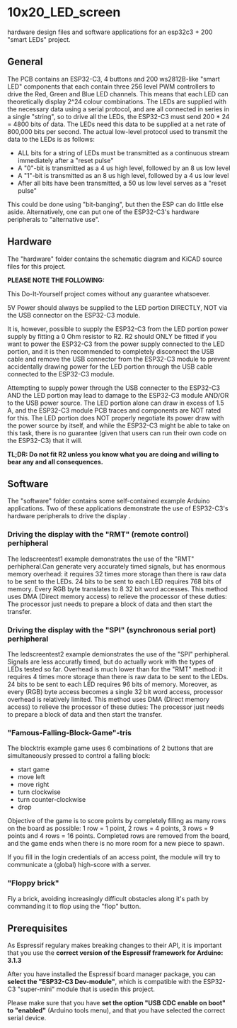 # 10x20_LED_screen
hardware design files and software applications for an esp32c3 + 200 "smart LEDs"  project.

## General

The PCB contains an ESP32-C3, 4 buttons and 200 ws2812B-like "smart LED" components that each contain three 256 level PWM controllers to drive the Red, Green and Blue LED channels. This means that each LED can theoretically display 2^24 colour combinations. The LEDs are supplied with the necessary data using a serial protocol, and are all connected in series in a single "string", so to drive all the LEDs, the ESP32-C3 must send 200 * 24 = 4800 bits of data. The LEDs need this data to be supplied at a net rate of 800,000 bits per second.
The actual low-level protocol used to transmit the data to the LEDs is as follows:

- ALL bits for a string of LEDs must be transmitted as a continuous stream immediately after a "reset pulse"
- A "0"-bit is transmitted as a 4 us high level, followed by an 8 us low level
- A "1"-bit is transmitted as an 8 us high level, followed by a 4 us low level
- After all bits have been transmitted, a 50 us low level serves as a "reset pulse"


This could be done using "bit-banging", but then the ESP can do little else aside. Alternatively, one can put one of the ESP32-C3's hardware peripherals to "alternative use".

## Hardware

The "hardware" folder contains the schematic diagram and KiCAD source files for this project.

__PLEASE NOTE THE FOLLOWING:__

This Do-It-Yourself project comes without any guarantee whatsoever.

5V Power should always be supplied to the LED portion DIRECTLY, NOT via the USB connector on the ESP32-C3 module.

It is, however, possible to supply the ESP32-C3 from the LED portion power supply by fitting a 0 Ohm resistor to R2. R2 should ONLY be fitted if you want to power the ESP32-C3 from the power supply connected to the LED portion, and it is then recommended to completely disconnect the USB cable and remove the USB connector from the ESP32-C3 module to prevent accidentally drawing power for the LED portion through the USB cable connected to the ESP32-C3 module.

Attempting to supply power through the USB connecter to the ESP32-C3 AND the LED portion may lead to damage to the ESP32-C3 module AND/OR to the USB power source. The LED portion alone can draw in excess of 1.5 A, and the ESP32-C3 module PCB traces and components are NOT rated for this. The LED portion does NOT properly negotiate its power draw with the power source by itself, and while the ESP32-C3 might be able to take on this task, there is no guarantee (given that users can run their own code on the ESP32-C3) that it will.


__TL;DR: Do not fit R2 unless you know what you are doing and willing to bear any and all consequences.__


## Software

The "software" folder contains some self-contained example Arduino applications. Two of these applications demonstrate the use of ESP32-C3's hardware peripherals to drive the display
.
### Driving the display with the "RMT" (remote control) perhipheral

The ledscreentest1 example demonstrates the use of the "RMT" perhipheral.Can generate very accurately timed signals, but has enormous memory overhead: it requires 32 times more storage than there is raw data to be sent to the LEDs. 24 bits to be sent to each LED requires 768 bits of memory. Every RGB byte translates to 8 32 bit word accesses. This method uses DMA (Direct memory access) to relieve the processor of these duties: The processor just needs to prepare a block of data and then start the transfer.

### Driving the display with the "SPI" (synchronous serial port) perhipheral 

The ledscreentest2 example demionstrates the use of the "SPI" perhipheral. Signals are less accuratly timed, but do actually work with the types of LEDs tested so far. Overhead is much lower than for the "RMT" method: it requires 4 times more storage than there is raw data to be sent to the LEDs. 24 bits to be sent to each LED requires 96 bits of memory. Moreover, as every (RGB) byte access becomes a single 32 bit word access, processor overhead is relatively limited. This method uses DMA (Direct memory access) to relieve the processor of these duties: The processor just needs to prepare a block of data and then start the transfer.

### "Famous-Falling-Block-Game"-tris

The blocktris example game uses 6 combinations of 2 buttons that are simultaneously pressed to control a falling block:

- start game
- move left
- move right
- turn clockwise
- turn counter-clockwise
- drop

Objective of the game is to score points by completely filling as many rows on the board as possible: 1 row = 1 point, 2 rows = 4 points, 3 rows = 9 points and 4 rows = 16 points. Completed rows are removed from the board, and the game ends when there is no more room for a new piece to spawn.

If you fill in the login credentials of an access point, the module will try to communicate a (global) high-score with a server.

### "Floppy brick"

Fly a brick, avoiding increasingly difficult obstacles along it's path by commanding it to flop using the "flop" button.


## Prerequisites

As Espressif regulary makes breaking changes to their API, it is important that you use the __correct version of the Espressif framework for Arduino: 3.1.3__

After you have installed the Espressif board manager package, you can __select the "ESP32-C3 Dev-module"__, which is compatible with the ESP32-C3 "super-mini" module that is usedin this project.

Please make sure that you have __set the option "USB CDC enable on boot" to "enabled"__ (Arduino tools menu), and that you have selected the correct serial device.
